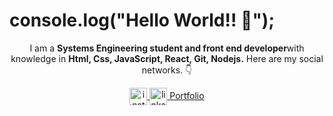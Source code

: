 # console.log("Hello World!! 👋");


<p align="center">I am a <strong>Systems Engineering student and front end developer</strong>with knowledge in <strong> Html, Css, JavaScript, React, Git, Nodejs.</strong> Here are my social networks. 👇</p>
<p align="center">
<a href="https://www.instagram.com/martinmorondo/" target="blank">
    <img align="center" src="https://cdn.jsdelivr.net/npm/simple-icons@3.0.1/icons/instagram.svg" alt="instagram-profile" height="28px" width="28px" />
  </a>
 <a href="https://www.linkedin.com/in/martin-morondo/" target="blank">
    <img align="center" src="https://cdn.jsdelivr.net/npm/simple-icons@3.0.1/icons/linkedin.svg" alt="linkedin-profile" height="28px" width="28px" />
  </a>
<a href="https://martinmorondo.github.io/" target="blank">Portfolio
    <i class="fa-solid fa-object-group"></i>
<!--     <img align="center" src="" alt="facebook-profile" height="28px" width="28px" /> -->
  </a>
    
    
    
    
    
  
